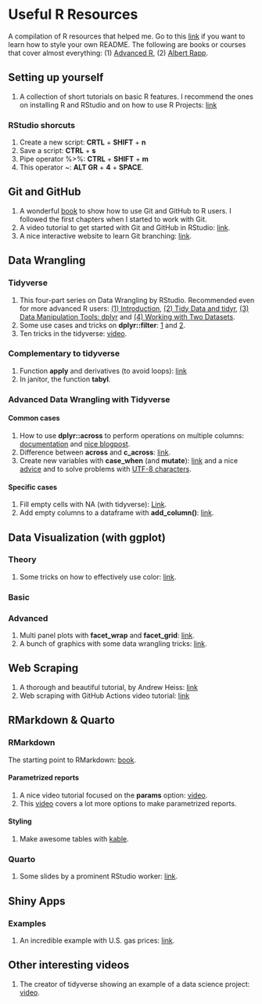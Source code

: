 # Useful R Resources
A compilation of R resources that helped me. Go to this [link](https://docs.github.com/es/get-started/writing-on-github/getting-started-with-writing-and-formatting-on-github/basic-writing-and-formatting-syntax) if you want to learn how to style your own README.
The following are books or courses that cover almost everything: (1) [Advanced R](https://adv-r.hadley.nz/), (2) [Albert Rapp](https://yards.albert-rapp.de/index.html).

## Setting up yourself
1. A collection of short tutorials on basic R features. I recommend the ones on installing R and RStudio and on how to use R Projects: [link](https://alexd106.github.io/intro2R/howto.html#rstudio_proj-vid)

### RStudio shorcuts
1. Create a new script: **CRTL** + **SHIFT** + **n**
2. Save a script: **CTRL** + **s**
3. Pipe operator %>%: **CTRL** + **SHIFT** + **m**
4. This operator ~: **ALT GR** + **4** + **SPACE**.

## Git and GitHub
1. A wonderful [book](https://happygitwithr.com/index.html) to show how to use Git and GitHub to R users. I followed the first chapters when I started to work with Git.
2. A video tutorial to get started with Git and GitHub in RStudio: [link](https://www.youtube.com/watch?v=jN6tvgt3GK8).
3. A nice interactive website to learn Git branching: [link](https://learngitbranching.js.org/?locale=es_ES).

## Data Wrangling

### Tidyverse
1. This four-part series on Data Wrangling by RStudio. Recommended even for more advanced R users: [(1) Introduction](https://www.youtube.com/watch?v=jOd65mR1zfw), [(2) Tidy Data and tidyr](https://www.youtube.com/watch?v=1ELALQlO-yM), [(3) Data Manipulation Tools: dplyr](https://www.youtube.com/watch?v=Zc_ufg4uW4U&t=393s) and [(4) Working with Two Datasets](https://www.youtube.com/watch?v=AuBgYDCg1Cg).
2. Some use cases and tricks on **dplyr::filter**: [1](https://sebastiansauer.github.io/dplyr_filter/) and [2](https://blog.exploratory.io/filter-data-with-dplyr-76cf5f1a258e).
3. Ten tricks in the tidyverse: [video](https://www.youtube.com/watch?v=NDHSBUN_rVU).

### Complementary to tidyverse
1. Function **apply** and derivatives (to avoid loops): [link](https://www.guru99.com/r-apply-sapply-tapply.html)
2. In janitor, the function **tabyl**.

### Advanced Data Wrangling with Tidyverse

#### Common cases
1. How to use **dplyr::across** to perform operations on multiple columns: [documentation](https://dplyr.tidyverse.org/articles/colwise.html#if-_at-_all) and [nice blogpost](https://willhipson.netlify.app/post/dplyr_across/dplyr_across/).
2. Difference between **across** and **c_across**: [link](https://community.rstudio.com/t/when-to-use-c-across-instead-of-across/74582).
3. Create new variables with **case_when** (and **mutate**): [link](https://www.statology.org/conditional-mutating-r/) and a nice [advice](https://stackoverflow.com/questions/39257820/keep-value-if-not-in-case-when-statement) and to solve problems with [UTF-8 characters](https://stackoverflow.com/questions/52007491/how-to-find-french-utf-8-accent-character-in-r-with-the-simple-character-using-s). 

#### Specific cases
1. Fill empty cells with NA (with tidyverse): [Link](https://www.codingprof.com/3-ways-to-replace-blanks-with-nas-in-r-examples/).
2. Add empty columns to a dataframe with **add_column()**: [link](https://www.marsja.se/how-to-add-an-empty-column-to-dataframe-in-r-with-tibble/).

## Data Visualization (with ggplot)

### Theory
1. Some tricks on how to effectively use color: [link](https://albert-rapp.de/posts/ggplot2-tips/07_four_ways_colors_more_efficiently/07_four_ways_colors_more_efficiently.html).

### Basic

### Advanced
1. Multi panel plots with **facet_wrap** and **facet_grid**: [link](http://zevross.com/blog/2019/04/02/easy-multi-panel-plots-in-r-using-facet_wrap-and-facet_grid-from-ggplot2/).
2. A bunch of graphics with some data wrangling tricks: [link](https://www.brodrigues.co/blog/2020-04-12-basic_ggplot2/).

## Web Scraping
1. A thorough and beautiful tutorial, by Andrew Heiss: [link](https://talks.andrewheiss.com/2022-seacen/presentation/#/title-slide)
2. Web scraping with GitHub Actions video tutorial: [link](https://www.youtube.com/watch?v=N3NrWMxeeJQ)

## RMarkdown & Quarto

### RMarkdown
The starting point to RMarkdown: [book](https://bookdown.org/yihui/rmarkdown/).

#### Parametrized reports
1. A nice video tutorial focused on the **params** option: [video](https://www.youtube.com/watch?v=oFKb8WYDLB0&t=613s).
2. This [video](https://www.youtube.com/watch?v=DkQEpqySylc) covers a lot more options to make parametrized reports.

#### Styling
1. Make awesome tables with [kable](https://cran.r-project.org/web/packages/kableExtra/vignettes/awesome_table_in_pdf.pdf).

### Quarto
1. Some slides by a prominent RStudio worker: [link](https://thomasmock.quarto.pub/reports-presentations/#/title-slide).

## Shiny Apps

### Examples
1. An incredible example with U.S. gas prices: [link](https://github.com/kcuilla/USgasprices).

## Other interesting videos
1. The creator of tidyverse showing an example of a data science project: [video](https://www.youtube.com/watch?v=go5Au01Jrvs).
